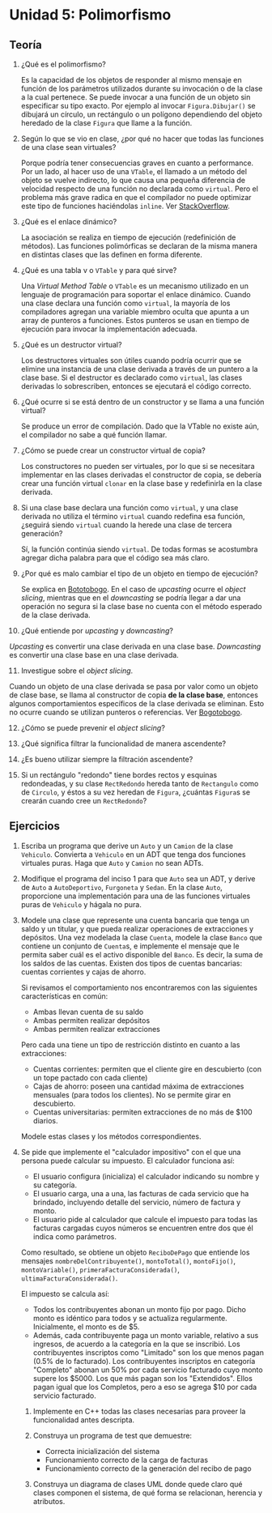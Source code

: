 # Unidad 5: Polimorfismo

## Teoría

1. ¿Qué es el polimorfismo?

    Es la capacidad de los objetos de responder al mismo mensaje en función
    de los parámetros utilizados durante su invocación o de la clase a la cual
    pertenece. Se puede invocar a una función de un objeto sin especificar su 
    tipo exacto. Por ejemplo al invocar `Figura.Dibujar()` se dibujará un
    círculo, un rectángulo o un polígono dependiendo del objeto heredado de
    la clase `Figura` que llame a la función.

2. Según lo que se vio en clase, ¿por qué no hacer que todas las
   funciones de una clase sean virtuales?

   Porque podría tener consecuencias graves en cuanto a performance. Por un
   lado, al hacer uso de una `VTable`, el llamado a un método del objeto se
   vuelve indirecto, lo que causa una pequeña diferencia de velocidad respecto
   de una función no declarada como `virtual`. Pero el problema más grave 
   radica en que el compilador no puede optimizar este tipo de funciones
   haciéndolas `inline`. Ver [StackOverflow](https://stackoverflow.com/questions/292124/is-there-any-reason-not-to-make-a-member-function-virtual).

3. ¿Qué es el enlace dinámico?

   La asociación se realiza en tiempo de ejecución (redefinición de métodos).
   Las funciones polimórficas se declaran de la misma manera en distintas 
   clases que las definen en forma diferente.

4. ¿Qué es una tabla v o `VTable` y para qué sirve?

   Una _Virtual Method Table_ o `VTable` es un mecanismo utilizado en un
   lenguaje de programación para soportar el enlace dinámico. Cuando una clase
   declara una función como `virtual`, la mayoría de los compiladores agregan
   una variable miembro oculta que apunta a un array de punteros a funciones.
   Estos punteros se usan en tiempo de ejecución para invocar la implementación
   adecuada.

5. ¿Qué es un destructor virtual?

   Los destructores virtuales son útiles cuando podría ocurrir que se elimine
   una instancia de una clase derivada a través de un puntero a la clase base.
   Si el destructor es declarado como `virtual`, las clases derivadas lo
   sobrescriben, entonces se ejecutará el código correcto.

6. ¿Qué ocurre si se está dentro de un constructor y se llama a una
   función virtual?

   Se produce un error de compilación. Dado que la VTable no existe aún, el
   compilador no sabe a qué función llamar.

7. ¿Cómo se puede crear un constructor virtual de copia?

   Los constructores no pueden ser virtuales, por lo que si se necesitara
   implementar en las clases derivadas el constructor de copia, se debería crear
   una función virtual `clonar` en la clase base y redefinirla en la clase
   derivada.

8. Si una clase base declara una función como `virtual`, y una clase
   derivada no utiliza el término `virtual` cuando redefina esa función,
   ¿seguirá siendo `virtual` cuando la herede una clase de tercera
   generación?

   Sí, la función continúa siendo `virtual`. De todas formas se acostumbra
   agregar dicha palabra para que el código sea más claro.

9. ¿Por qué es malo cambiar el tipo de un objeto en tiempo de ejecución?

   Se explica en [Bototobogo](https://www.bogotobogo.com/cplusplus/upcasting_downcasting.php).
   En el caso de _upcasting_ ocurre el _object slicing_, mientras que en el
   _downcasting_ se podría llegar a dar una operación no segura si la clase
   base no cuenta con el método esperado de la clase derivada.

10. ¿Qué entiende por _upcasting_ y _downcasting_?
   
   _Upcasting_ es convertir una clase derivada en una clase base. _Downcasting_
   es convertir una clase base en una clase derivada.

11. Investigue sobre el _object slicing_.

   Cuando un objeto de una clase derivada se pasa por valor como un objeto de
   clase base, se llama al constructor de copia **de la clase base**, entonces
   algunos comportamientos específicos de la clase derivada se eliminan.
   Esto no ocurre cuando se utilizan punteros o referencias. Ver
   [Bogotobogo](https://www.bogotobogo.com/cplusplus/slicing.php).

12. ¿Cómo se puede prevenir el _object slicing_?

13. ¿Qué significa filtrar la funcionalidad de manera ascendente?

14. ¿Es bueno utilizar siempre la filtración ascendente?

15. Si un rectángulo "redondo" tiene bordes rectos y esquinas
    redondeadas, y su clase `RectRedondo` hereda tanto de `Rectangulo` como
    de `Circulo`, y éstos a su vez heredan de `Figura`, ¿cuántas `Figura`s
    se crearán cuando cree un `RectRedondo`?

## Ejercicios

1.  Escriba un programa que derive un `Auto` y un `Camion` de la clase
    `Vehiculo`. Convierta a `Vehiculo` en un ADT que tenga dos funciones
    virtuales puras. Haga que `Auto` y `Camion` no sean ADTs.

2.  Modifique el programa del inciso 1 para que `Auto` sea un ADT, y
    derive de `Auto` a `AutoDeportivo`, `Furgoneta` y `Sedan`. En la clase
    `Auto`, proporcione una implementación para una de las funciones
    virtuales puras de `Vehiculo` y hágala no pura.

3.  Modele una clase que represente una cuenta bancaria que tenga un
    saldo y un titular, y que pueda realizar operaciones de extracciones y
    depósitos. Una vez modelada la clase `Cuenta`, modele la clase `Banco`
    que contiene un conjunto de `Cuenta`s, e implemente el mensaje que
    le permita saber cuál es el activo disponible del `Banco`. Es decir, la
    suma de los saldos de las cuentas. Existen dos tipos de cuentas
    bancarias: cuentas corrientes y cajas de ahorro.

    Si revisamos el comportamiento nos encontraremos con las siguientes
    características en común:

    - Ambas llevan cuenta de su saldo
    - Ambas permiten realizar depósitos
    - Ambas permiten realizar extracciones

    Pero cada una tiene un tipo de restricción distinto en cuanto a las
    extracciones:

    - Cuentas corrientes: permiten que el cliente gire en descubierto (con
      un tope pactado con cada cliente)
    - Cajas de ahorro: poseen una cantidad máxima de extracciones mensuales
      (para todos los clientes). No se permite girar en descubierto.
    - Cuentas universitarias: permiten extracciones de no más de $100
      diarios.

    Modele estas clases y los métodos correspondientes.

4.  Se pide que implemente el "calculador impositivo" con el que una
    persona puede calcular su impuesto. El calculador funciona así:

    - El usuario configura (inicializa) el calculador indicando su
      nombre y su categoría.
    - El usuario carga, una a una, las facturas de cada servicio que ha
      brindado, incluyendo detalle del servicio, número de factura y
      monto.
    - El usuario pide al calculador que calcule el impuesto para todas
      las facturas cargadas cuyos números se encuentren entre dos que él
      indica como parámetros.

    Como resultado, se obtiene un objeto `ReciboDePago` que entiende los
    mensajes `nombreDelContribuyente()`, `montoTotal()`, `montoFijo()`,
    `montoVariable()`, `primeraFacturaConsiderada()`,
    `ultimaFacturaConsiderada()`.

    El impuesto se calcula así:

    - Todos los contribuyentes abonan un monto fijo por pago. Dicho
      monto es idéntico para todos y se actualiza regularmente.
      Inicialmente, el monto es de $5.
    - Además, cada contribuyente paga un monto variable, relativo
      a sus ingresos, de acuerdo a la categoría en la que se
      inscribió. Los contribuyentes inscriptos como "Limitado" son
      los que menos pagan (0.5% de lo facturado). Los contribuyentes
      inscriptos en categoría "Completo" abonan un 50% por cada
      servicio facturado cuyo monto supere los $5000. Los que más
      pagan son los "Extendidos". Ellos pagan igual que los Completos,
      pero a eso se agrega $10 por cada servicio facturado.

    1. Implemente en C++ todas las clases necesarias para proveer la
       funcionalidad antes descripta.

    2. Construya un programa de test que demuestre:

       - Correcta inicialización del sistema
       - Funcionamiento correcto de la carga de facturas
       - Funcionamiento correcto de la generación del recibo de pago

    3. Construya un diagrama de clases UML donde quede claro qué clases
       componen el sistema, de qué forma se relacionan, herencia y
       atributos.
